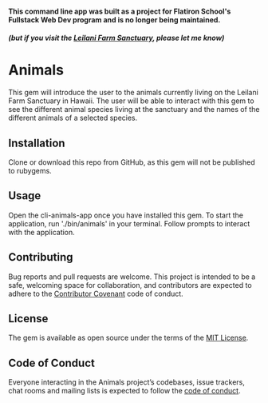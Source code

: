 #### This command line app was built as a project for Flatiron School's Fullstack Web Dev program and is no longer being maintained. 

##### (but if you visit the [Leilani Farm Sanctuary](http://leilanifarmsanctuary.org/), please let me know)

# Animals

This gem will introduce the user to the animals currently living on the Leilani Farm Sanctuary in Hawaii. The user will be able to interact with this gem to see the different animal species living at the sanctuary and the names of the different animals of a selected species.   

## Installation

Clone or download this repo from GitHub, as this gem will not be published to rubygems. 

## Usage

Open the cli-animals-app once you have installed this gem. To start the application, run './bin/animals' in your terminal. Follow prompts to interact with the application. 

## Contributing

Bug reports and pull requests are welcome. This project is intended to be a safe, welcoming space for collaboration, and contributors are expected to adhere to the [Contributor Covenant](http://contributor-covenant.org) code of conduct.

## License

The gem is available as open source under the terms of the [MIT License](https://opensource.org/licenses/MIT).

## Code of Conduct

Everyone interacting in the Animals project’s codebases, issue trackers, chat rooms and mailing lists is expected to follow the [code of conduct](https://github.com/'MagicMilly'/animals/blob/master/CODE_OF_CONDUCT.md).
